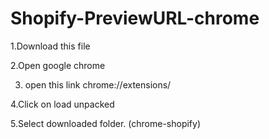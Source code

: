 # Shopify-PreviewURL-chrome

1.Download this file

2.Open google chrome

3. open this link chrome://extensions/

4.Click on load unpacked 

5.Select downloaded folder. (chrome-shopify)

